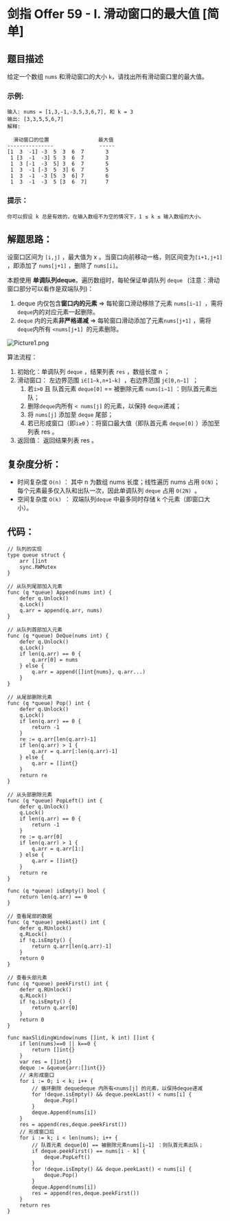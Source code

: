 # 剑指 Offer 59 - I. 滑动窗口的最大值 [简单]

## 题目描述

给定一个数组 `nums` 和滑动窗口的大小 `k`，请找出所有滑动窗口里的最大值。

### 示例:

```
输入: nums = [1,3,-1,-3,5,3,6,7], 和 k = 3
输出: [3,3,5,5,6,7] 
解释: 

  滑动窗口的位置                最大值
---------------               -----
[1  3  -1] -3  5  3  6  7       3
 1 [3  -1  -3] 5  3  6  7       3
 1  3 [-1  -3  5] 3  6  7       5
 1  3  -1 [-3  5  3] 6  7       5
 1  3  -1  -3 [5  3  6] 7       6
 1  3  -1  -3  5 [3  6  7]      7
```

### 提示：

```
你可以假设 k 总是有效的，在输入数组不为空的情况下，1 ≤ k ≤ 输入数组的大小。
```

## 解题思路：

设窗口区间为 `[i,j]` ，最大值为 x 。当窗口向前移动一格，则区间变为`[i+1,j+1] `，即添加了 `nums[j+1]` ，删除了 `nums[i]`。

本题使用 **单调队列deque**。遍历数组时，每轮保证单调队列 `deque ` (注意：滑动窗口部分可以看作是双端队列)：

1. deque 内仅包含**窗口内的元素** ⇒ 每轮窗口滑动移除了元素 `nums[i−1] `，需将`deque`内的对应元素一起删除。
2. `deque` 内的元素**非严格递减** ⇒ 每轮窗口滑动添加了元素`nums[j+1]` ，需将`deque`内所有 `<nums[j+1] `的元素删除。

![Picture1.png](http://cdn.xiaot123.com/blog/2021-04/bab293bfd2fd6b1c2e41409c70b4201160c6433f3ecdf9c431fd5b99cf201409-Picture1.png-blog)



算法流程：

1. 初始化：单调队列 `deque` ，结果列表 `res` ，数组长度 n ；
2. 滑动窗口： 左边界范围 `i∈[1−k,n+1−k] `，右边界范围 `j∈[0,n−1] `；
   1. 若`i>0` 且 队首元素 `deque[0]` == 被删除元素 `nums[i−1]` ：则队首元素出队；
   2. 删除`deque`内所有 `< nums[j]` 的元素，以保持 `deque`递减；
   3. 将 `nums[j]` 添加至 `deque` 尾部；
   4. 若已形成窗口（即`i≥0` ）：将窗口最大值（即队首元素 `deque[0]` ）添加至列表  res 。
3. 返回值： 返回结果列表 res 。


## 复杂度分析：

- 时间复杂度 `O(n)` ： 其中 n 为数组 nums 长度；线性遍历 nums 占用 `O(N)`；每个元素最多仅入队和出队一次，因此单调队列 `deque` 占用 `O(2N) `。
- 空间复杂度 `O(k) `： 双端队列`deque` 中最多同时存储 k 个元素（即窗口大小）。



## 代码：

```
// 队列的实现
type queue struct {
	arr []int
	sync.RWMutex
}

// 从队列尾部加入元素
func (q *queue) Append(nums int) {
	defer q.Unlock()
	q.Lock()
	q.arr = append(q.arr, nums)
}

// 从队列首部加入元素
func (q *queue) DeQue(nums int) {
	defer q.Unlock()
	q.Lock()
	if len(q.arr) == 0 {
		q.arr[0] = nums
	} else {
		q.arr = append([]int{nums}, q.arr...)
	}
}

// 从尾部删除元素
func (q *queue) Pop() int {
	defer q.Unlock()
	q.Lock()
	if len(q.arr) == 0 {
		return -1
	}
	re := q.arr[len(q.arr)-1]
	if len(q.arr) > 1 {
		q.arr = q.arr[:len(q.arr)-1]
	} else {
		q.arr = []int{}
	}
	return re
}

// 从头部删除元素
func (q *queue) PopLeft() int {
	defer q.Unlock()
	q.Lock()
	if len(q.arr) == 0 {
		return -1
	}
	re := q.arr[0]
	if len(q.arr) > 1 {
		q.arr = q.arr[1:]
	} else {
		q.arr = []int{}
	}
	return re
}

func (q *queue) isEmpty() bool {
	return len(q.arr) == 0
}

// 查看尾部的数据
func (q *queue) peekLast() int {
	defer q.RUnlock()
	q.RLock()
	if !q.isEmpty() {
		return q.arr[len(q.arr)-1]
	}
	return 0
}

// 查看头部元素
func (q *queue) peekFirst() int {
	defer q.RUnlock()
	q.RLock()
	if !q.isEmpty() {
		return q.arr[0]
	}
	return 0
}

func maxSlidingWindow(nums []int, k int) []int {
	if len(nums)==0 || k==0 {
		return []int{}
	}
	var res = []int{}
	deque := &queue{arr:[]int{}}
	// 未形成窗口
	for i := 0; i < k; i++ {
		// 循环删除 dequedeque 内所有<nums[j] 的元素，以保持deque递减
		for !deque.isEmpty() && deque.peekLast() < nums[i] {
			deque.Pop()
		}
		deque.Append(nums[i])
	}
	res = append(res,deque.peekFirst())
	// 形成窗口后
	for i := k; i < len(nums); i++ {
		// 队首元素 deque[0] == 被删除元素nums[i−1] ：则队首元素出队；
		if deque.peekFirst() == nums[i - k] {
			deque.PopLeft()
		}
		for !deque.isEmpty() && deque.peekLast() < nums[i] {
			deque.Pop()
		}
		deque.Append(nums[i])
		res = append(res,deque.peekFirst())
	}
	return res
}
```

